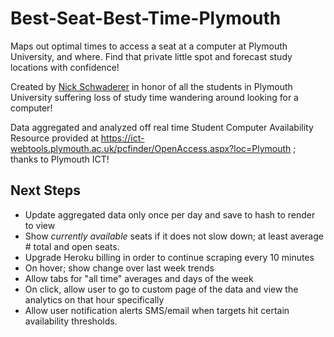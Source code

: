 # Best-Seat-Best-Time-Plymouth
Maps out optimal times to access a seat at a computer at Plymouth University, and where. Find that private little spot and forecast study locations with confidence!

Created by [Nick Schwaderer](https://github.com/schwad) in honor of all the students in Plymouth University suffering loss of study time wandering around looking for a computer!

Data aggregated and analyzed off real time Student Computer Availability Resource provided at https://ict-webtools.plymouth.ac.uk/pcfinder/OpenAccess.aspx?loc=Plymouth ; thanks to Plymouth ICT!


## Next Steps

 * Update aggregated data only once per day and save to hash to render to view
 * Show *currently available* seats if it does not slow down; at least average # total and open seats.
 * Upgrade Heroku billing in order to continue scraping every 10 minutes
 * On hover; show change over last week trends
 * Allow tabs for "all time" averages and days of the week
 * On click, allow user to go to custom page of the data and view the analytics on that hour specifically
 * Allow user notification alerts SMS/email when targets hit certain availability thresholds.
